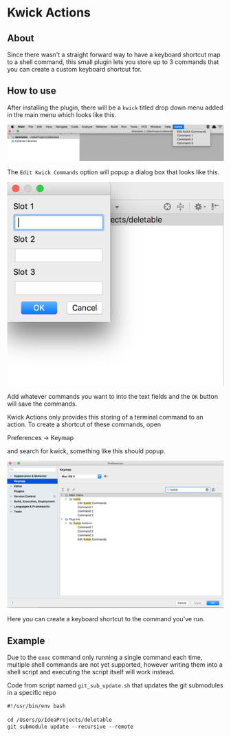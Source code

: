 # Kwick Actions


## About
Since there wasn't a straight forward way to have a keyboard shortcut map to a shell command, this small plugin lets you store up to 3 commands that you can create a custom keyboard shortcut for.

## How to use

After installing the plugin, there will be a `kwick` titled drop down menu added in the main menu which looks like this.

![Alt text](./readme_images/drop_down.png)

The `Edit Kwick Commands` option will popup a dialog box that looks like this.

![Alt text](./readme_images/dialog.png)

Add whatever commands you want to into the text fields and the `OK` button will save the commands.

Kwick Actions only provides this storing of a terminal command to an action. To create a shortcut of these commands, open 

Preferences -> Keymap

and search for kwick, something like this should popup.

![Alt text](./readme_images/keymap.png)

Here you can create a keyboard shortcut to the command you've run.  

## Example

Due to the `exec` command only running a single command each time, multiple shell commands are not yet supported, however writing them into a shell script and executing the script itself will work instead.

Code from script named `git_sub_update.sh` that updates the git submodules in a specific repo

```
#!/usr/bin/env bash

cd /Users/p/IdeaProjects/deletable
git submodule update --recursive --remote

```